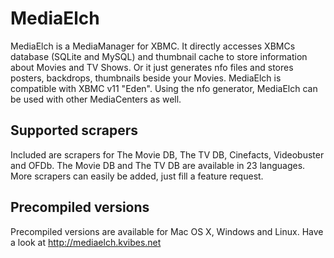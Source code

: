 MediaElch
=========

MediaElch is a MediaManager for XBMC. It directly accesses XBMCs database (SQLite and MySQL) and thumbnail cache to store information about Movies and TV Shows. Or it just generates nfo files and stores posters, backdrops, thumbnails beside your Movies.
MediaElch is compatible with XBMC v11 "Eden". Using the nfo generator, MediaElch can be used with other MediaCenters as well.

Supported scrapers
------------------

Included are scrapers for The Movie DB, The TV DB, Cinefacts, Videobuster and OFDb.
The Movie DB and The TV DB are available in 23 languages.
More scrapers can easily be added, just fill a feature request.

Precompiled versions
--------------------

Precompiled versions are available for Mac OS X, Windows and Linux.
Have a look at http://mediaelch.kvibes.net
